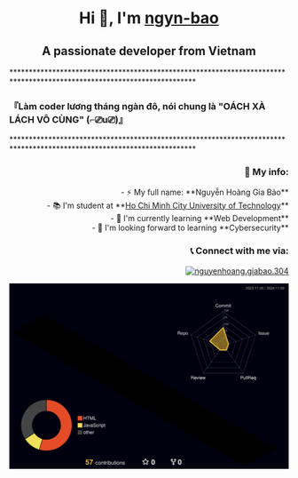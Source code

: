 <h1 align="center">Hi 👋, I'm  <a href="mailto:nguyenhoanggiabao3004@gmail.com"
        >ngyn-bao</a
      ></h1>
<h2 align="center">A passionate developer from Vietnam</h2>
***********************************************************************************************************************<br/>
<h3>『Làm coder lương tháng ngàn đô, nói chung là "OÁCH XÀ LÁCH VÔ CÙNG" (⌐⎚u⎚)』</h3>
***********************************************************************************************************************<br/>
<div>
    <img align="left" src="https://github.com/user-attachments/assets/a3051d6c-f212-4a82-94de-b6a3e4599393"
    alt=""/>

<div align="right">
    <h3>👤 My info:</h3>
    <p>
- ⚡ My full name: **Nguyễn Hoàng Gia Bảo**<br/>
- 📚 I'm student at **<a href="https://hcmut.edu.vn" target="blank">Ho Chi Minh City University of Technology</a>**<br/>
- 🌱 I'm currently learning **Web Development** <br/>
- 👯 I'm looking forward to learning **Cybersecurity** <br/>
    </p>
    <h3>📞 Connect with me via:</h3>
    <p>
      <a href="https://fb.com/nguyenhoang.giabao.304" target="blank"
        ><img
          align="center"
          src="https://raw.githubusercontent.com/rahuldkjain/github-profile-readme-generator/master/src/images/icons/Social/facebook.svg"
          alt="nguyenhoang.giabao.304"
          height="30"
          width="40"
      /></a>
    </p>    
</div>
</div>

![](./profile-3d-contrib/profile-night-rainbow.svg)
